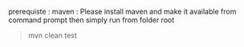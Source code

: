 prerequiste : maven : Please install maven and make it available from command prompt then simply run from folder root

>mvn clean test
